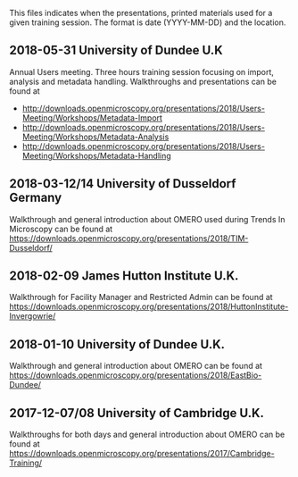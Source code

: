 This files indicates when the presentations, printed materials
used for a given training session.
The format is date (YYYY-MM-DD) and the location.

2018-05-31 University of Dundee U.K
-----------------------------------
Annual Users meeting. Three hours training session focusing on import,
analysis and metadata handling.
Walkthroughs and presentations can be found at
 * http://downloads.openmicroscopy.org/presentations/2018/Users-Meeting/Workshops/Metadata-Import
 * http://downloads.openmicroscopy.org/presentations/2018/Users-Meeting/Workshops/Metadata-Analysis
 * http://downloads.openmicroscopy.org/presentations/2018/Users-Meeting/Workshops/Metadata-Handling


2018-03-12/14 University of Dusseldorf Germany
----------------------------------------------
Walkthrough and general introduction about OMERO used during Trends In Microscopy
can be found at https://downloads.openmicroscopy.org/presentations/2018/TIM-Dusseldorf/

2018-02-09 James Hutton Institute U.K.
--------------------------------------
Walkthrough for Facility Manager and Restricted Admin
can be found at https://downloads.openmicroscopy.org/presentations/2018/HuttonInstitute-Invergowrie/

2018-01-10 University of Dundee U.K.
------------------------------------
Walkthrough and general introduction about OMERO
can be found at https://downloads.openmicroscopy.org/presentations/2018/EastBio-Dundee/

2017-12-07/08 University of Cambridge U.K.
------------------------------------------
Walkthroughs for both days and general introduction about OMERO
can be found at https://downloads.openmicroscopy.org/presentations/2017/Cambridge-Training/
